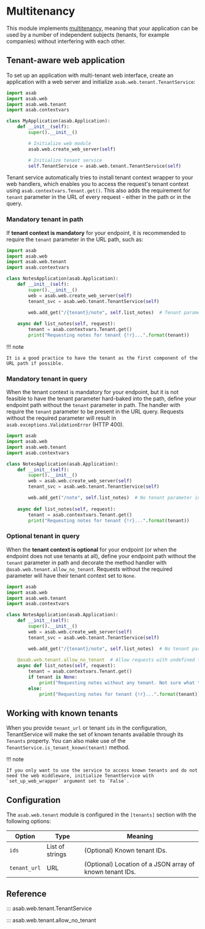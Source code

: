 # Multitenancy

This module implements [multitenancy](https://en.wikipedia.org/wiki/Multitenancy),
meaning that your application can be used by a number of independent subjects
(tenants, for example companies) without interfering with each other.


## Tenant-aware web application

To set up an application with multi-tenant web interface, create an application with a web server and initialize `asab.web.tenant.TenantService`:

```python
import asab
import asab.web
import asab.web.tenant
import asab.contextvars

class MyApplication(asab.Application):
	def __init__(self):
		super().__init__()

		# Initialize web module
		asab.web.create_web_server(self)

		# Initialize tenant service
		self.TenantService = asab.web.tenant.TenantService(self)
```

Tenant service automatically tries to install tenant context wrapper to your web handlers, which enables you to access the request's tenant context using `asab.contextvars.Tenant.get()`.
This also adds the requirement for `tenant` parameter in the URL of every request - either in the path or in the query.


### Mandatory tenant in path

If **tenant context is mandatory** for your endpoint, it is recommended to require the `tenant` parameter in the URL path, such as:

```python
import asab
import asab.web
import asab.web.tenant
import asab.contextvars

class NotesApplication(asab.Application):
	def __init__(self):
		super().__init__()
		web = asab.web.create_web_server(self)
		tenant_svc = asab.web.tenant.TenantService(self)

		web.add_get("/{tenant}/note", self.list_notes)  # Tenant parameter required in path
        
	async def list_notes(self, request):
		tenant = asab.contextvars.Tenant.get()
		print("Requesting notes for tenant {!r}...".format(tenant))
```

!!! note

	It is a good practice to have the tenant as the first component of the URL path if possible.


### Mandatory tenant in query

When the tenant context is mandatory for your endpoint, but it is not feasible to have the tenant parameter hard-baked into the path, define your endpoint path without the `tenant` parameter in path.
The handler with require the `tenant` parameter to be present in the URL query.
Requests without the required parameter will result in `asab.exceptions.ValidationError` (HTTP 400).

```python
import asab
import asab.web
import asab.web.tenant
import asab.contextvars

class NotesApplication(asab.Application):
	def __init__(self):
		super().__init__()
		web = asab.web.create_web_server(self)
		tenant_svc = asab.web.tenant.TenantService(self)

		web.add_get("/note", self.list_notes)  # No tenant parameter in path!
        
	async def list_notes(self, request):
		tenant = asab.contextvars.Tenant.get()
		print("Requesting notes for tenant {!r}...".format(tenant))
```


### Optional tenant in query

When the **tenant context is optional** for your endpoint (or when the endpoint does not use tenants at all), define your endpoint path without the `tenant` parameter in path and decorate the method handler with `@asab.web.tenant.allow_no_tenant`.
Requests without the required parameter will have their tenant context set to `None`.

```python
import asab
import asab.web
import asab.web.tenant
import asab.contextvars

class NotesApplication(asab.Application):
	def __init__(self):
		super().__init__()
		web = asab.web.create_web_server(self)
		tenant_svc = asab.web.tenant.TenantService(self)

		web.add_get("/{tenant}/note", self.list_notes)  # No tenant parameter in path!
        
	@asab.web.tenant.allow_no_tenant  # Allow requests with undefined tenant!
	async def list_notes(self, request):
		tenant = asab.contextvars.Tenant.get()
		if tenant is None:
			print("Requesting notes without any tenant. Not sure what to do...")
		else:
			print("Requesting notes for tenant {!r}...".format(tenant))
```


## Working with known tenants

When you provide `tenant_url` or tenant `ids` in the configuration, TenantService will make the set of known tenants available through its `Tenants` property.
You can also make use of the `TenantService.is_tenant_known(tenant)` method.


!!! note

    If you only want to use the service to access known tenants and do not need the web middleware, initialize TenantService with `set_up_web_wrapper` argument set to `False`.


## Configuration

The `asab.web.tenant` module is configured in the `[tenants]` section with the following options:

| Option       | Type            | Meaning                                                  |
|--------------|-----------------|----------------------------------------------------------|
| `ids`        | List of strings | (Optional) Known tenant IDs.                             |
| `tenant_url` | URL             | (Optional) Location of a JSON array of known tenant IDs. |


## Reference

::: asab.web.tenant.TenantService

::: asab.web.tenant.allow_no_tenant
